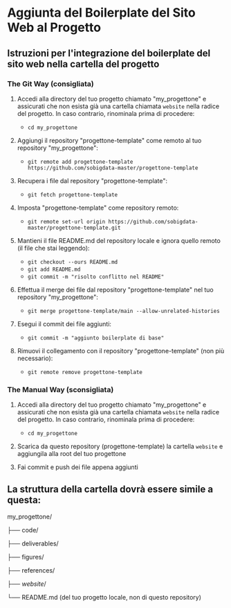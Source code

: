 # Aggiunta del Boilerplate del Sito Web al Progetto

## Istruzioni per l'integrazione del boilerplate del sito web nella cartella del progetto

### The Git Way (consigliata)

1. Accedi alla directory del tuo progetto chiamato "my_progettone" e assicurati che non esista già una cartella chiamata `website` nella radice del progetto. In caso contrario, rinominala prima di procedere:
   - `cd my_progettone`

2. Aggiungi il repository "progettone-template" come remoto al tuo repository "my_progettone":
   - `git remote add progettone-template https://github.com/sobigdata-master/progettone-template`

3. Recupera i file dal repository "progettone-template":
   - `git fetch progettone-template`

4. Imposta "progettone-template" come repository remoto:
   - `git remote set-url origin https://github.com/sobigdata-master/progettone-template.git`

5. Mantieni il file README.md del repository locale e ignora quello remoto (il file che stai leggendo):
   - `git checkout --ours README.md`
   - `git add README.md`
   - `git commit -m "risolto conflitto nel README"`

6. Effettua il merge dei file dal repository "progettone-template" nel tuo repository "my_progettone":
   - `git merge progettone-template/main --allow-unrelated-histories`

7. Esegui il commit dei file aggiunti:
   - `git commit -m "aggiunto boilerplate di base"`

8. Rimuovi il collegamento con il repository "progettone-template" (non più necessario):
   - `git remote remove progettone-template`


### The Manual Way (sconsigliata)

1. Accedi alla directory del tuo progetto chiamato "my_progettone" e assicurati che non esista già una cartella chiamata `website` nella radice del progetto. In caso contrario, rinominala prima di procedere:
   - `cd my_progettone`

2. Scarica da questo repository (progettone-template) la cartella `website` e aggiungila alla root del tuo progettone

3. Fai commit e push dei file appena aggiunti

## La struttura della cartella dovrà essere simile a questa:


my_progettone/

├── code/

├── deliverables/

├── figures/

├── references/

├── *website*/

└── README.md (del tuo progetto locale, non di questo repository)
